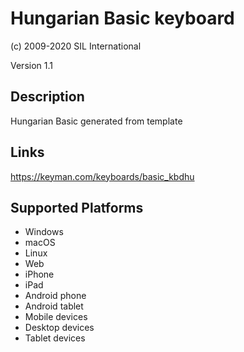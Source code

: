 Hungarian Basic keyboard
==============

(c) 2009-2020 SIL International

Version 1.1

Description
-----------

Hungarian Basic generated from template

Links
-----
https://keyman.com/keyboards/basic_kbdhu

Supported Platforms
-------------------
 * Windows
 * macOS
 * Linux
 * Web
 * iPhone
 * iPad
 * Android phone
 * Android tablet
 * Mobile devices
 * Desktop devices
 * Tablet devices

